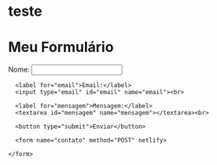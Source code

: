 <h1>teste</h1>

<!DOCTYPE html>
<html>
  <head>
    <title>Meu Formulário</title>
  </head>
  <body>
    <h1>Meu Formulário</h1>
    <form>
      <label for="nome">Nome:</label>
      <input type="text" id="nome" name="nome"><br>

      <label for="email">Email:</label>
      <input type="email" id="email" name="email"><br>

      <label for="mensagem">Mensagem:</label>
      <textarea id="mensagem" name="mensagem"></textarea><br>

      <button type="submit">Enviar</button>
      
      <form name="contato" method="POST" netlify>

    </form>
  </body>
</html>
